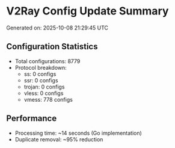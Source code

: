 # V2Ray Config Update Summary
Generated on: 2025-10-08 21:29:45 UTC

## Configuration Statistics
- Total configurations: 8779
- Protocol breakdown:
  - ss: 0 configs
  - ssr: 0 configs
  - trojan: 0 configs
  - vless: 0 configs
  - vmess: 778 configs

## Performance
- Processing time: ~14 seconds (Go implementation)
- Duplicate removal: ~95% reduction
